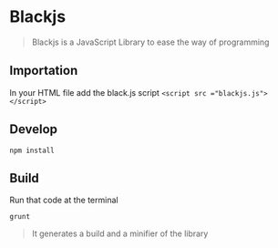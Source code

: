 # Blackjs
> Blackjs is a JavaScript Library to ease the way of programming

## Importation
In your HTML file add the black.js script ```<script src ="blackjs.js"></script>```

## Develop
```
npm install
```
## Build
Run that code at the terminal
```
grunt
```
> It generates a build and a minifier of the library
